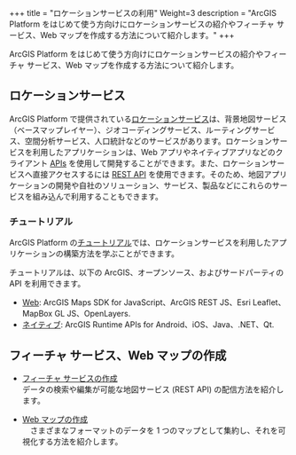 +++
title = "ロケーションサービスの利用"
Weight=3
description = "ArcGIS Platform をはじめて使う方向けにロケーションサービスの紹介やフィーチャ サービス、Web マップを作成する方法について紹介します。"
+++

ArcGIS Platform をはじめて使う方向けにロケーションサービスの紹介やフィーチャ サービス、Web マップを作成する方法について紹介します。

## ロケーションサービス

ArcGIS Platform で提供されている[ロケーションサービス](https://developers.arcgis.com/documentation/mapping-apis-and-services/services/)は、背景地図サービス（ベースマップレイヤー）、ジオコーディングサービス、ルーティングサービス、空間分析サービス、人口統計などのサービスがあります。ロケーションサービスを利用したアプリケーションは、Web アプリやネイティブアプリなどのクライアント [APIs](https://developers.arcgis.com/documentation/mapping-apis-and-location-services/apis-and-sdks/) を使用して開発することができます。また、ロケーションサービスへ直接アクセスするには [REST API](https://developers.arcgis.com/documentation/mapping-apis-and-location-services/apis-and-sdks/#rest-api) を使用できます。そのため、地図アプリケーションの開発や自社のソリューション、サービス、製品などにこれらのサービスを組み込んで利用することもできます。

### チュートリアル

ArcGIS Platform の[チュートリアル](https://developers.arcgis.com/documentation/mapping-apis-and-services/tutorials/)では、ロケーションサービスを利用したアプリケーションの構築方法を学ぶことができます。

チュートリアルは、以下の ArcGIS、オープンソース、およびサードパーティの API を利用できます。

- [Web](https://developers.arcgis.com/documentation/mapping-apis-and-services/apis-and-sdks/#web-apis): ArcGIS Maps SDK for JavaScript、ArcGIS REST JS、Esri Leaflet、MapBox GL JS、OpenLayers.
- [ネイティブ](https://developers.arcgis.com/documentation/mapping-apis-and-services/apis-and-sdks/#native-apis): ArcGIS Runtime APIs for Android、iOS、Java、.NET、Qt.

## フィーチャ サービス、Web マップの作成

- [フィーチャ サービスの作成](create-feature-service)  
データの検索や編集が可能な地図サービス (REST API) の配信方法を紹介します。

- [Web マップの作成](create-webmap)  
　さまざまなフォーマットのデータを 1 つのマップとして集約し、それを可視化する方法を紹介します。
